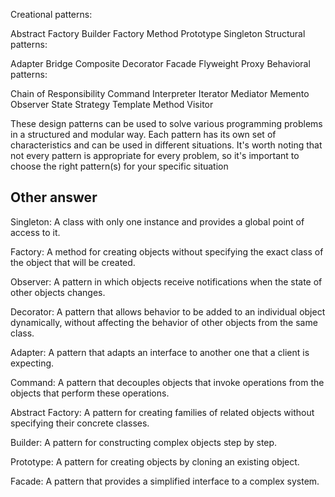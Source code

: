 Creational patterns:

Abstract Factory
Builder
Factory Method
Prototype
Singleton
Structural patterns:

Adapter
Bridge
Composite
Decorator
Facade
Flyweight
Proxy
Behavioral patterns:

Chain of Responsibility
Command
Interpreter
Iterator
Mediator
Memento
Observer
State
Strategy
Template Method
Visitor

These design patterns can be used to solve various programming problems in a structured and modular way. Each pattern has its own set of characteristics and can be used in different situations. It's worth noting that not every pattern is appropriate for every problem, so it's important to choose the right pattern(s) for your specific situation




## Other answer

Singleton: A class with only one instance and provides a global point of access to it.

Factory: A method for creating objects without specifying the exact class of the object that will be created.

Observer: A pattern in which objects receive notifications when the state of other objects changes.

Decorator: A pattern that allows behavior to be added to an individual object dynamically, without affecting the behavior of other objects from the same class.

Adapter: A pattern that adapts an interface to another one that a client is expecting.

Command: A pattern that decouples objects that invoke operations from the objects that perform these operations.

Abstract Factory: A pattern for creating families of related objects without specifying their concrete classes.

Builder: A pattern for constructing complex objects step by step.

Prototype: A pattern for creating objects by cloning an existing object.

Facade: A pattern that provides a simplified interface to a complex system.
